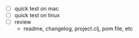 - [ ] quick test on mac
- [ ] quick test on linux
- [ ] review
    - readme, changelog, project.clj, pom file, etc
